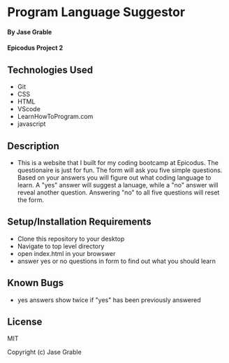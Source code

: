# Program Language Suggestor

#### By Jase Grable

#### Epicodus Project 2 

## Technologies Used

* Git 
* CSS
* HTML
* VScode
* LearnHowToProgram.com
* javascript

## Description

* This is a website that I built for my coding bootcamp at Epicodus. The questionaire is just for fun. The form will ask you five simple questions. Based on your answers you will figure out what coding language to learn. A "yes" answer will suggest a lanuage, while a "no" answer will reveal another question. Answering "no" to all five questions will reset the form.  


## Setup/Installation Requirements

* Clone this repository to your desktop
* Navigate to top level directory
* open index.html in your browswer
* answer yes or no questions in form to find out what you should learn


## Known Bugs

* yes answers show twice if "yes" has been previously answered

## License

MIT

Copyright (c) Jase Grable
